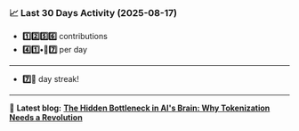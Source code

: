 <!--START_STATS-->
### 📈 Last 30 Days Activity (2025-08-17)  
- **1️⃣2️⃣5️⃣6️⃣** contributions  
- **4️⃣1️⃣•🎱7️⃣** per day
---
- **7️⃣🎱** day streak!
---
📝 **Latest blog:** [**The Hidden Bottleneck in AI's Brain: Why Tokenization Needs a Revolution**](https://andriak.com/blog/tokenization-revolution)
<!--END_STATS-->
